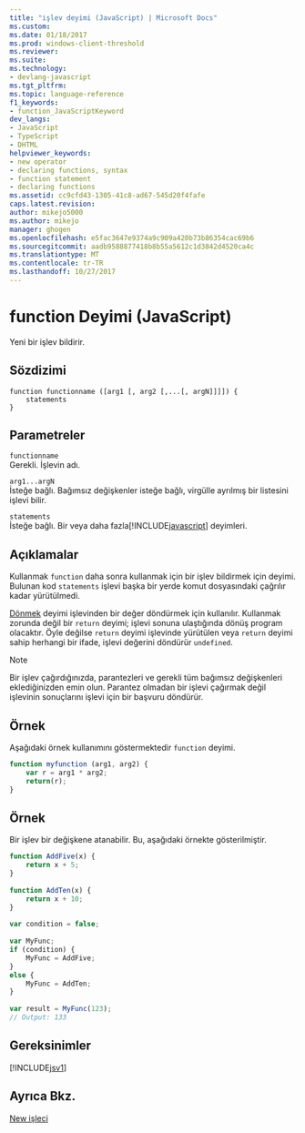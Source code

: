 ```yaml
---
title: "işlev deyimi (JavaScript) | Microsoft Docs"
ms.custom: 
ms.date: 01/18/2017
ms.prod: windows-client-threshold
ms.reviewer: 
ms.suite: 
ms.technology:
- devlang-javascript
ms.tgt_pltfrm: 
ms.topic: language-reference
f1_keywords:
- function_JavaScriptKeyword
dev_langs:
- JavaScript
- TypeScript
- DHTML
helpviewer_keywords:
- new operator
- declaring functions, syntax
- function statement
- declaring functions
ms.assetid: cc9cfd43-1305-41c8-ad67-545d20f4fafe
caps.latest.revision: 
author: mikejo5000
ms.author: mikejo
manager: ghogen
ms.openlocfilehash: e5fac3647e9374a9c909a420b73b86354cac69b6
ms.sourcegitcommit: aadb9588877418b8b55a5612c1d3842d4520ca4c
ms.translationtype: MT
ms.contentlocale: tr-TR
ms.lasthandoff: 10/27/2017
---
```

# <a name="function-statement-javascript"></a>function Deyimi (JavaScript)
Yeni bir işlev bildirir.  
  
## <a name="syntax"></a>Sözdizimi  
  
```  
function functionname ([arg1 [, arg2 [,...[, argN]]]]) {  
    statements  
}   
```  
  
## <a name="parameters"></a>Parametreler  
 `functionname`  
 Gerekli. İşlevin adı.  
  
 `arg1...argN`  
 İsteğe bağlı. Bağımsız değişkenler isteğe bağlı, virgülle ayrılmış bir listesini işlevi bilir.  
  
 `statements`  
 İsteğe bağlı. Bir veya daha fazla[!INCLUDE[javascript](../../javascript/includes/javascript-md.md)] deyimleri.  
  
## <a name="remarks"></a>Açıklamalar  
 Kullanmak `function` daha sonra kullanmak için bir işlev bildirmek için deyimi. Bulunan kod `statements` işlevi başka bir yerde komut dosyasındaki çağrılır kadar yürütülmedi.  
  
 [Dönmek](../../javascript/reference/return-statement-javascript.md) deyimi işlevinden bir değer döndürmek için kullanılır. Kullanmak zorunda değil bir `return` deyimi; işlevi sonuna ulaştığında dönüş program olacaktır. Öyle değilse `return` deyimi işlevinde yürütülen veya `return` deyimi sahip herhangi bir ifade, işlevi değerini döndürür `undefined`.  
  
> [!NOTE]
>  Bir işlev çağırdığınızda, parantezleri ve gerekli tüm bağımsız değişkenleri eklediğinizden emin olun. Parantez olmadan bir işlevi çağırmak değil işlevinin sonuçlarını işlevi için bir başvuru döndürür.  
  
## <a name="example"></a>Örnek  
 Aşağıdaki örnek kullanımını göstermektedir `function` deyimi.  
  
```JavaScript  
function myfunction (arg1, arg2) {  
    var r = arg1 * arg2;  
    return(r);  
}  
```  
  
## <a name="example"></a>Örnek  
 Bir işlev bir değişkene atanabilir. Bu, aşağıdaki örnekte gösterilmiştir.  
  
```JavaScript  
function AddFive(x) {  
    return x + 5;  
}  
  
function AddTen(x) {  
    return x + 10;  
}  
  
var condition = false;  
  
var MyFunc;  
if (condition) {  
    MyFunc = AddFive;  
}  
else {  
    MyFunc = AddTen;  
}  
  
var result = MyFunc(123);  
// Output: 133  
```  
  
## <a name="requirements"></a>Gereksinimler  
 [!INCLUDE[jsv1](../../javascript/misc/includes/jsv1-md.md)]  
  
## <a name="see-also"></a>Ayrıca Bkz.  
 [New işleci](../../javascript/reference/new-operator-decrementjavascript.md)